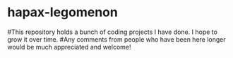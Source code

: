 # hapax-legomenon

#This repository holds a bunch of coding projects I have done. I hope to grow it over time.
#Any comments from people who have been here longer would be much appreciated and welcome!
